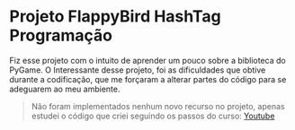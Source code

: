 # Projeto FlappyBird HashTag Programação

Fiz esse projeto com o intuito de aprender um pouco sobre a biblioteca do PyGame. O Interessante desse projeto, foi as dificuldades que obtive durante a codificação, que me forçaram a alterar partes do código para se adeguarem ao meu ambiente. 

> Não foram implementados nenhum novo recurso no projeto, apenas estudei o código que criei seguindo os passos do curso: [Youtube](https://www.youtube.com/watch?v=WSPstecsF90&list=PLpdAy0tYrnKwYnIz1JIa9hX0yz5Wcr7GN&index=3)